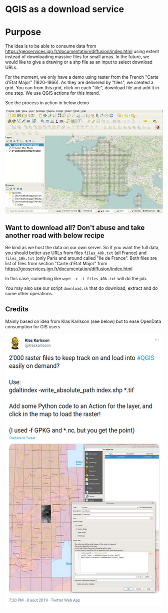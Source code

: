 # QGIS as a download service

# Purpose

The idea is to be able to consume data from https://geoservices.ign.fr/documentation/diffusion/index.html using extent instead of downloading massive files for small areas. In the future, we would like to give a drawing or a shp file as an input to select download URLs.

For the moment, we only have a demo using raster from the French "Carte d'État Major" (1820-1866). As they are delivered by "tiles", we created a grid. You can from this grid, click on each "tile", download file and add it in one step. We use QGIS actions for this intend.

See the process in action in below demo

<img src="qgis-as-a-service-resized.gif"/>

## Want to download all? Don't abuse and take another road with below recipe

Be kind as we host the data on our own server. So if you want the full data, you should better use URLs from files `files_40k.txt` (all France) and `files_10k.txt` (only Paris and around called "Ile de France". Both files are list of files from section "Carte d'État Major" from https://geoservices.ign.fr/documentation/diffusion/index.html

In this case, something like `wget -c -i files_40k.txt` will do the job.

You may also use our script `download.sh` that do download, extract and do some other operations.

## Credits

Mainly based on idea from Klas Karlsson (see below) but to ease OpenData consumption for GIS users

<a href="https://twitter.com/klaskarlsson/status/1159514845127028738"><img src="credit-klas-karlsson.png"></a>
